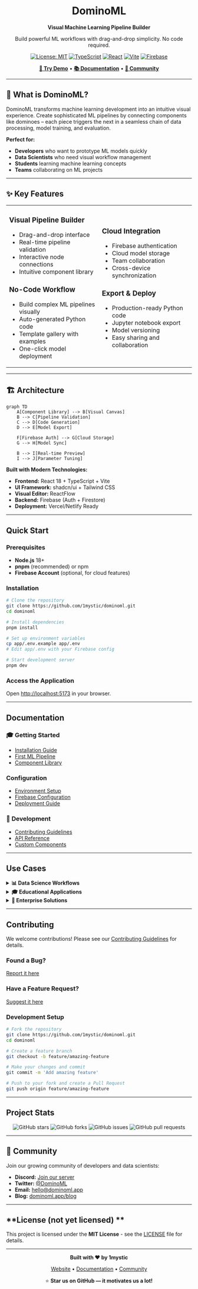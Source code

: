 <div align="center">

  
  # DominoML
  
  **Visual Machine Learning Pipeline Builder**
  
  Build powerful ML workflows with drag-and-drop simplicity. No code required.
  
  [![License: MIT](https://img.shields.io/badge/License-MIT-yellow.svg)](https://opensource.org/licenses/MIT)
  [![TypeScript](https://img.shields.io/badge/TypeScript-007ACC?style=flat&logo=typescript&logoColor=white)](https://www.typescriptlang.org/)
  [![React](https://img.shields.io/badge/React-20232A?style=flat&logo=react&logoColor=61DAFB)](https://reactjs.org/)
  [![Vite](https://img.shields.io/badge/Vite-646CFF?style=flat&logo=vite&logoColor=white)](https://vitejs.dev/)
  [![Firebase](https://img.shields.io/badge/Firebase-039BE5?style=flat&logo=Firebase&logoColor=white)](https://firebase.google.com/)
  
  [**🚀 Try Demo**](https://dominoml.app) • [**📚 Documentation**](#documentation) • [**💬 Community**](#community)
  
</div>

---

## 🎯 **What is DominoML?**

DominoML transforms machine learning development into an intuitive visual experience. Create sophisticated ML pipelines by connecting components like dominoes – each piece triggers the next in a seamless chain of data processing, model training, and evaluation.

**Perfect for:**
-  **Developers** who want to prototype ML models quickly
-  **Data Scientists** who need visual workflow management
-  **Students** learning machine learning concepts
-  **Teams** collaborating on ML projects

---

## ✨ **Key Features**

<table>
<tr>
<td width="50%">

###  **Visual Pipeline Builder**
- Drag-and-drop interface
- Real-time pipeline validation
- Interactive node connections
- Intuitive component library

###  **No-Code Workflow**
- Build complex ML pipelines visually
- Auto-generated Python code
- Template gallery with examples
- One-click model deployment

</td>
<td width="50%">

###  **Cloud Integration**
- Firebase authentication
- Cloud model storage
- Team collaboration
- Cross-device synchronization

###  **Export & Deploy**
- Production-ready Python code
- Jupyter notebook export
- Model versioning
- Easy sharing and collaboration

</td>
</tr>
</table>

---

## 🏗️ **Architecture**

```mermaid
graph TD
    A[Component Library] --> B[Visual Canvas]
    B --> C[Pipeline Validation]
    C --> D[Code Generation]
    D --> E[Model Export]
    
    F[Firebase Auth] --> G[Cloud Storage]
    G --> H[Model Sync]
    
    B --> I[Real-time Preview]
    I --> J[Parameter Tuning]
```

**Built with Modern Technologies:**

- **Frontend:** React 18 + TypeScript + Vite
- **UI Framework:** shadcn/ui + Tailwind CSS
- **Visual Editor:** ReactFlow
- **Backend:** Firebase (Auth + Firestore)
- **Deployment:** Vercel/Netlify Ready

---

##  **Quick Start**

### Prerequisites
- **Node.js** 18+ 
- **pnpm** (recommended) or npm
- **Firebase Account** (optional, for cloud features)

### Installation

```bash
# Clone the repository
git clone https://github.com/1mystic/dominoml.git
cd dominoml

# Install dependencies
pnpm install

# Set up environment variables
cp app/.env.example app/.env
# Edit app/.env with your Firebase config

# Start development server
pnpm dev
```

###  **Access the Application**
Open [http://localhost:5173](http://localhost:5173) in your browser.

---

##  **Documentation**

### 🎓 **Getting Started**
- [Installation Guide](docs/installation.md)
- [First ML Pipeline](docs/getting-started.md)
- [Component Library](docs/components.md)

###  **Configuration**
- [Environment Setup](docs/environment.md)
- [Firebase Configuration](docs/firebase.md)
- [Deployment Guide](docs/deployment.md)

### 🧑 **Development**
- [Contributing Guidelines](CONTRIBUTING.md)
- [API Reference](docs/api.md)
- [Custom Components](docs/custom-components.md)

---

##  **Use Cases**

<details>
<summary><strong>📊 Data Science Workflows</strong></summary>

- **Exploratory Data Analysis:** Visual data pipeline creation
- **Model Comparison:** Side-by-side algorithm testing
- **Feature Engineering:** Drag-and-drop preprocessing
- **Hyperparameter Tuning:** Visual parameter optimization

</details>

<details>
<summary><strong>🎓 Educational Applications</strong></summary>

- **ML Course Labs:** Interactive learning experiences
- **Student Projects:** Visual project development
- **Concept Demonstration:** Pipeline flow visualization
- **Assignment Creation:** Template-based exercises

</details>

<details>
<summary><strong>🏢 Enterprise Solutions</strong></summary>

- **Rapid Prototyping:** Quick POC development
- **Team Collaboration:** Shared model development
- **Model Documentation:** Visual pipeline documentation
- **Knowledge Transfer:** Easy onboarding workflows

</details>

---

##  **Contributing**

We welcome contributions! Please see our [Contributing Guidelines](CONTRIBUTING.md) for details.

###  **Found a Bug?**
[Report it here](https://github.com/yourusername/dominoml/issues/new?template=bug_report.md)

###  **Have a Feature Request?**
[Suggest it here](https://github.com/yourusername/dominoml/issues/new?template=feature_request.md)

###  **Development Setup**

```bash
# Fork the repository
git clone https://github.com/1mystic/dominoml.git
cd dominoml

# Create a feature branch
git checkout -b feature/amazing-feature

# Make your changes and commit
git commit -m 'Add amazing feature'

# Push to your fork and create a Pull Request
git push origin feature/amazing-feature
```

---

##  **Project Stats**

<div align="center">

![GitHub stars](https://img.shields.io/github/stars/yourusername/dominoml?style=social)
![GitHub forks](https://img.shields.io/github/forks/yourusername/dominoml?style=social)
![GitHub issues](https://img.shields.io/github/issues/yourusername/dominoml)
![GitHub pull requests](https://img.shields.io/github/issues-pr/yourusername/dominoml)

</div>

---

## 🌟 **Community**

Join our growing community of developers and data scientists:

-  **Discord:** [Join our server](https://discord.gg/dominoml)
-  **Twitter:** [@DominoML](https://twitter.com/dominoml)
-  **Email:** hello@dominoml.app
-  **Blog:** [dominoml.app/blog](https://dominoml.app/blog)

---

##  **License (not yet licensed) **

This project is licensed under the **MIT License** - see the [LICENSE](LICENSE) file for details.

---

<div align="center">

**Built with ❤️ by 1mystic**

[Website](https://dominoml.app) • [Documentation](https://docs.dominoml.app) • [Community](https://discord.gg/dominoml)

⭐ **Star us on GitHub — it motivates us a lot!**

</div>